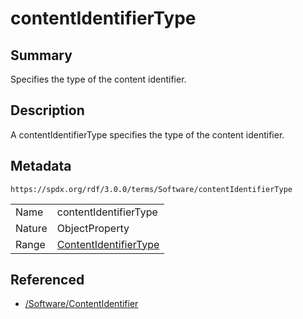 <!-- Automatically generated by spec-parser v2.1.0 on 2024-06-17T10:36:57.838737+00:00 -->
<!-- SPDX-License-Identifier: Community-Spec-1.0 -->

# contentIdentifierType

## Summary

Specifies the type of the content identifier.


## Description

A contentIdentifierType specifies the type of the content identifier.


## Metadata

`https://spdx.org/rdf/3.0.0/terms/Software/contentIdentifierType`


| | |
|---|---|
| Name | contentIdentifierType |
| Nature | ObjectProperty |
| Range | [ContentIdentifierType](../Vocabularies/ContentIdentifierType.md) |




## Referenced

- [/Software/ContentIdentifier](../../Software/Classes/ContentIdentifier.md)

